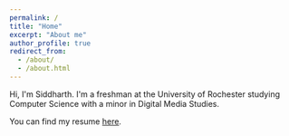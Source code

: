 ```yaml
---
permalink: /
title: "Home"
excerpt: "About me"
author_profile: true
redirect_from: 
  - /about/
  - /about.html
---
```


Hi, I'm Siddharth. I'm a freshman at the University of Rochester studying Computer Science with a minor in Digital Media Studies. 

You can find my resume [here](https://drive.google.com/file/d/1Q66KxhUetqdje1e44js0sfIEkZxQoDgO/view?usp=sharing).
